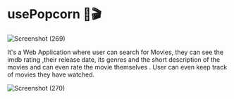# usePopcorn 🍿🎬




![Screenshot (269)](https://github.com/sandali-singh/usePopcorn-/assets/72544086/d71bdb4b-cfb1-4196-a9a2-c92c97f88e55)

It's a Web Application where user can search for Movies, they can see the imdb rating ,their release date, its genres and the short description of the movies and can even rate the movie themselves . User can even keep track of movies they have watched. 

![Screenshot (270)](https://github.com/sandali-singh/usePopcorn-/assets/72544086/bee0a4ac-0095-461e-93ee-9844727bc645)




